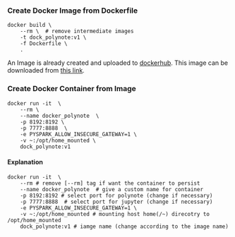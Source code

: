 ### Create Docker Image from Dockerfile
```
docker build \
    --rm \  # remove intermediate images
    -t dock_polynote:v1 \
    -f Dockerfile \
    .
```

An Image is already created and uploaded to [dockerhub](https://hub.docker.com/). This image can be downloaded from [this link](https://hub.docker.com/repository/docker/sharifuli/polynote-jupyter-scala-spark-ds/general ).

### Create Docker Container from Image
```
docker run -it  \ 
    --rm \ 
    --name docker_polynote  \
    -p 8192:8192 \
    -p 7777:8888  \
    -e PYSPARK_ALLOW_INSECURE_GATEWAY=1 \
    -v ~:/opt/home_mounted \
    dock_polynote:v1
```
#### Explanation
```
docker run -it  \
    --rm # remove [--rm] tag if want the container to persist
    --name docker_polynote  # give a custom name for container
    -p 8192:8192 # select port for polynote (change if necessary)
    -p 7777:8888  # select port for jupyter (change if necessary)
    -e PYSPARK_ALLOW_INSECURE_GATEWAY=1 \
    -v ~:/opt/home_mounted # mounting host home(/~) direcotry to /opt/home_mounted
    dock_polynote:v1 # iamge name (change according to the image name)
```


